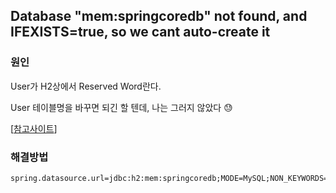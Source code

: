 ## Database "mem:springcoredb" not found, and IFEXISTS=true, so we cant auto-create it

### 원인

User가 H2상에서 Reserved Word란다.

User 테이블명을 바꾸면 되긴 할 텐데, 나는 그러지 않았다 :sweat:

[[참고사이트](https://github.com/h2database/h2database/issues/3363)]

### 해결방법

```properties
spring.datasource.url=jdbc:h2:mem:springcoredb;MODE=MySQL;NON_KEYWORDS=USER
```